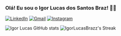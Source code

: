 
### Olá! Eu sou o Igor Lucas dos Santos Braz! 👋🏽

[![LinkedIn](https://img.shields.io/badge/LinkedIn-0077B5?style=for-the-badge&logo=linkedin&logoColor=white)](https://www.linkedin.com/in/igor-braz-3826b6210/)
[![Gmail](https://img.shields.io/badge/Gmail-D14836?style=for-the-badge&logo=gmail&logoColor=white)](mailto:igorlucasbraz147@gmail.com)
[![Instagram](https://img.shields.io/badge/Instagram-E4405F?style=for-the-badge&logo=instagram&logoColor=white)](https://www.instagram.com/igor_lucas_braz/)

![Igor Lucas GitHub stats](https://github-readme-stats.vercel.app/api?username=IgorLucasBrazz&show_icons=true&theme=onedark)
![IgorLucasBrazz's Streak](https://github-readme-streak-stats.herokuapp.com/?user=IgorLucasBrazz&theme=vue-dark&hide_border=false)

